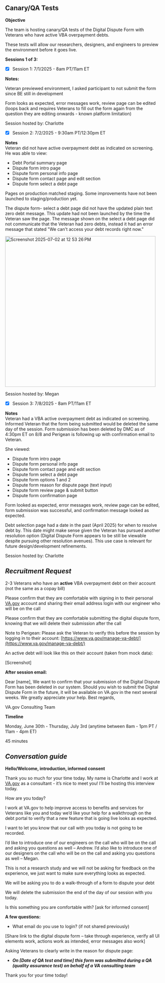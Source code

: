 
## Canary/QA Tests

**Objective**

The team is hosting canary/QA tests of the Digital Dispute Form with Veterans who have active VBA overpayment debts. 

These tests will allow our researchers, designers, and engineers to preview the environment before it goes live. 

**Sessions 1 of 3:**

 - [x] Session 1: 7/1/2025 - 8am PT/11am ET 

**Notes:**

Veteran previewed environment, I asked participant to not submit the form since BE still in development

Form looks as expected, error messages work, review page can be edited (loops back and requires Veterans to fill out the form again from the question they are editing onwards - known platform limitation) 

Session hosted by: Charlotte
 
 - [x] Session 2: 7/2/2025 - 9:30am PT/12:30pm ET

**Notes**       
Veteran did not have active overpayment debt as indicated on screening. 
He was able to view:
- Debt Portal summary page
- Dispute form intro page
- Dispute form personal info page
- Dispute form contact page and edit section
- Dispute form select a debt page

Pages on production matched staging. Some improvements have not been launched to staging/production yet. 

The dispute form- select a debt page did not have the updated plain text zero debt message. This update had not been launched by the time the Veteran saw the page. The message shown on the select a debt page did not communicate that the Veteran had zero debts, instead it had an error message that stated "We can't access your debt records right now."

<img width="488" alt="Screenshot 2025-07-02 at 12 53 26 PM" src="https://github.com/user-attachments/assets/fdb66feb-8038-4955-b3b5-3fb8e4945b1b" />


Session hosted by: Megan

     
 - [x] Session 3: 7/8/2025 - 8am PT/11am ET

**Notes**       
Veteran had a VBA active overpayment debt as indicated on screening. Informed Veteran that the form being submitted would be deleted the same day of the session. Form submission has been deleted by DMC as of 4:30pm ET on 8/8 and Perigean is following up with confirmation email to Veteran. 

She viewed: 

- Dispute form intro page
- Dispute form personal info page
- Dispute form contact page and edit section
- Dispute form select a debt page
- Dispute form options 1 and 2
- Dispute form reason for dispute page (text input)
- Dispute form review page & submit button
- Dispute form confirmation page

Form looked as expected, error messages work, review page can be edited, form submission was successful, and confirmation message looked as expected. 

Debt selection page had a date in the past (April 2025) for when to resolve debt by. This date might make sense given the Veteran has pursued another resolution option (Digital Dispute Form appears to be still be viewable despite pursuing other resolution avenues). This use case is relevant for future design/development refinements. 

Session hosted by: Charlotte

## *Recruitment Request*

2-3 Veterans who have an  **active**  VBA overpayment debt on their account (not the same as a copay bill)

Please confirm that they are comfortable with signing in to their personal [VA.gov](http://va.gov/) account and sharing their email address login with our engineer who will be on the call

Please confirm that they are comfortable submitting the digital dispute form, knowing that we will delete their submission after the call

Note to Perigean: Please ask the Veteran to verify this before the session by logging in to their account: ​​[https://www.va.gov/manage-va-debt/](https://www.va.gov/manage-va-debt/)

An active debt will look like this on their account (taken from mock data):

[Screenshot]

**After session email:**

Dear [name],
We want to confirm that your submission of the Digital Dispute Form has been deleted in our system.
Should you wish to submit the Digital Dispute Form in the future, it will be available on VA.gov in the next several weeks.
We greatly appreciate your help.
Best regards,

VA.gov Consulting Team

**Timeline**

Monday, June 30th  - Thursday, July 3rd (anytime between 8am - 1pm PT / 11am - 4pm ET)

45 minutes

## *Conversation guide*

**Hello/Welcome, introduction, informed consent**

Thank you so much for your time today. My name is Charlotte and I work at [VA.gov](http://va.gov/) as a consultant - it’s nice to meet you! I’ll be hosting this interview today.

How are you today?

I work at VA.gov to help improve access to benefits and services for Veterans like you and today we’d like your help for a walkthrough on the debt portal to verify that a new feature that is going live looks as expected.

I want to let you know that our call with you today is not going to be recorded.

I’d like to introduce one of our engineers on the call who will be on the call and asking you questions as well – Andrew. I’d also like to introduce one of our designers on the call who will be on the call and asking you questions as well – Megan.

This is not a research study and we will not be asking for feedback on the experience, we just want to make sure everything looks as expected.

We will be asking you to do a walk-through of a form to dispute your debt

We will delete the submission the end of the day of our session with you today.

Is this something you are comfortable with? [ask for informed consent]

**A few questions:**

- What email do you use to login? (if not shared previously)

[Share link to the digital dispute form – take through experience, verify all UI elements work, actions work as intended, error messages also work]

Asking Veterans to clearly write in the reason for dispute page:

-   **_On [Date of QA test and time] this form was submitted during a QA (quality assurance test) on behalf of a VA consulting team_**

Thank you for your time today!

